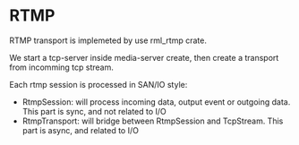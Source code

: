 # RTMP

RTMP transport is implemeted by use rml_rtmp crate.

We start a tcp-server inside media-server create, then create a transport from incomming tcp stream.

Each rtmp session is processed in SAN/IO style:

- RtmpSession: will process incoming data, output event or outgoing data. This part is sync, and not related to I/O
- RtmpTransport: will bridge between RtmpSession and TcpStream. This part is async, and related to I/O